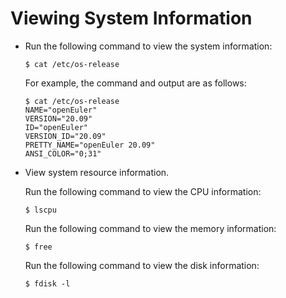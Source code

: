 # Viewing System Information

-   Run the following command to view the system information:

    ```
    $ cat /etc/os-release
    ```

    For example, the command and output are as follows:

    ```
    $ cat /etc/os-release
    NAME="openEuler"
    VERSION="20.09"
    ID="openEuler"
    VERSION_ID="20.09"
    PRETTY_NAME="openEuler 20.09"
    ANSI_COLOR="0;31"
    ```


-   View system resource information.

    Run the following command to view the CPU information:

    ```
    $ lscpu
    ```

    Run the following command to view the memory information:

    ```
    $ free
    ```

    Run the following command to view the disk information:

    ```
    $ fdisk -l
    ```


